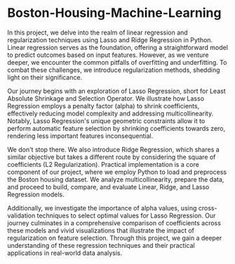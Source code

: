 # Boston-Housing-Machine-Learning


In this project, we delve into the realm of linear regression and regularization techniques using Lasso and Ridge Regression in Python. Linear regression serves as the foundation, offering a straightforward model to predict outcomes based on input features. However, as we venture deeper, we encounter the common pitfalls of overfitting and underfitting. To combat these challenges, we introduce regularization methods, shedding light on their significance.

Our journey begins with an exploration of Lasso Regression, short for Least Absolute Shrinkage and Selection Operator. We illustrate how Lasso Regression employs a penalty factor (alpha) to shrink coefficients, effectively reducing model complexity and addressing multicollinearity. Notably, Lasso Regression's unique geometric constraints allow it to perform automatic feature selection by shrinking coefficients towards zero, rendering less important features inconsequential.

We don't stop there. We also introduce Ridge Regression, which shares a similar objective but takes a different route by considering the square of coefficients (L2 Regularization). Practical implementation is a core component of our project, where we employ Python to load and preprocess the Boston housing dataset. We analyze multicollinearity, prepare the data, and proceed to build, compare, and evaluate Linear, Ridge, and Lasso Regression models.

Additionally, we investigate the importance of alpha values, using cross-validation techniques to select optimal values for Lasso Regression. Our journey culminates in a comprehensive comparison of coefficients across these models and vivid visualizations that illustrate the impact of regularization on feature selection. Through this project, we gain a deeper understanding of these regression techniques and their practical applications in real-world data analysis.
